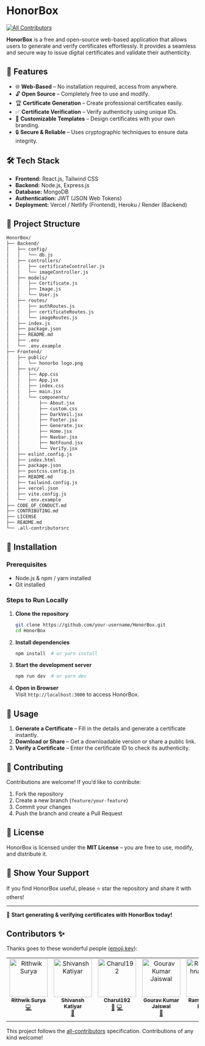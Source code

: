 # HonorBox
<!-- ALL-CONTRIBUTORS-BADGE:START - Do not remove or modify this section -->
[![All Contributors](https://img.shields.io/badge/all_contributors-5-orange.svg?style=flat-square)](#contributors-)
<!-- ALL-CONTRIBUTORS-BADGE:END -->

**HonorBox** is a free and open-source web-based application that allows users to generate and verify certificates effortlessly. It provides a seamless and secure way to issue digital certificates and validate their authenticity.

## 🚀 Features

- 🌐 **Web-Based** – No installation required, access from anywhere.
- 🔓 **Open Source** – Completely free to use and modify.
- 🏆 **Certificate Generation** – Create professional certificates easily.
- ✅ **Certificate Verification** – Verify authenticity using unique IDs.
- 📄 **Customizable Templates** – Design certificates with your own branding.
- 🔒 **Secure & Reliable** – Uses cryptographic techniques to ensure data integrity.

## 🛠️ Tech Stack

- **Frontend:** React.js, Tailwind CSS
- **Backend:** Node.js, Express.js
- **Database:** MongoDB
- **Authentication:** JWT (JSON Web Tokens)
- **Deployment:** Vercel / Netlify (Frontend), Heroku / Render (Backend)

[//]: # (Project Folder Structure)

## 📁 Project Structure
```bash
HonorBox/
├── Backend/
│   ├── config/
│   │   └── db.js
│   ├── controllers/
│   │   ├── certificateController.js
│   │   └── imageController.js
│   ├── models/
│   │   ├── Certificate.js
│   │   ├── Image.js
│   │   └── User.js
│   ├── routes/
│   │   ├── authRoutes.js
│   │   ├── certificateRoutes.js
│   │   └── imageRoutes.js
│   ├── index.js
│   ├── package.json
│   ├── README.md
│   ├── .env
│   └── .env.example
├── Frontend/
│   ├── public/
│   │   └── honorbo logo.png
│   ├── src/
│   │   ├── App.css
│   │   ├── App.jsx
│   │   ├── index.css
│   │   ├── main.jsx
│   │   └── components/
│   │       ├── About.jsx
│   │       ├── custom.css
│   │       ├── DarkVeil.jsx
│   │       ├── Footer.jsx
│   │       ├── Generate.jsx
│   │       ├── Home.jsx
│   │       ├── Navbar.jsx
│   │       ├── NotFound.jsx
│   │       └── Verify.jsx
│   ├── eslint.config.js
│   ├── index.html
│   ├── package.json
│   ├── postcss.config.js
│   ├── README.md
│   ├── tailwind.config.js
│   ├── vercel.json
│   ├── vite.config.js
│   └── .env.example
├── CODE_OF_CONDUCT.md
├── CONTRIBUTING.md
├── LICENSE
├── README.md
└── .all-contributorsrc
```

## 📌 Installation

### Prerequisites
- Node.js & npm / yarn installed
- Git installed

### Steps to Run Locally

1. **Clone the repository**
   ```sh
   git clone https://github.com/your-username/HonorBox.git
   cd HonorBox
   ```

2. **Install dependencies**
   ```sh
   npm install  # or yarn install
   ```

3. **Start the development server**
   ```sh
   npm run dev  # or yarn dev
   ```

4. **Open in Browser**  
   Visit `http://localhost:3000` to access HonorBox.

## 🎨 Usage

1. **Generate a Certificate** – Fill in the details and generate a certificate instantly.
2. **Download or Share** – Get a downloadable version or share a public link.
3. **Verify a Certificate** – Enter the certificate ID to check its authenticity.

## 🤝 Contributing

Contributions are welcome! If you’d like to contribute:
1. Fork the repository
2. Create a new branch (`feature/your-feature`)
3. Commit your changes
4. Push the branch and create a Pull Request

## 📜 License

HonorBox is licensed under the **MIT License** – you are free to use, modify, and distribute it.

## 🌟 Show Your Support

If you find HonorBox useful, please ⭐ star the repository and share it with others!

---

🚀 **Start generating & verifying certificates with HonorBox today!**

## Contributors ✨

Thanks goes to these wonderful people ([emoji key](https://allcontributors.org/docs/en/emoji-key)):

<!-- ALL-CONTRIBUTORS-LIST:START - Do not remove or modify this section -->
<!-- prettier-ignore-start -->
<!-- markdownlint-disable -->
<table>
  <tbody>
    <tr>
      <td align="center" valign="top" width="14.28%"><a href="https://github.com/suryssss"><img src="https://avatars.githubusercontent.com/u/176365924?v=4?s=100" width="100px;" alt="Rithwik Surya"/><br /><sub><b>Rithwik Surya</b></sub></a><br /><a href="https://github.com/RamakrushnaBiswal/HonorBox/commits?author=suryssss" title="Code">💻</a></td>
      <td align="center" valign="top" width="14.28%"><a href="https://github.com/SK8-infi"><img src="https://avatars.githubusercontent.com/u/183415109?v=4?s=100" width="100px;" alt="Shivansh Katiyar"/><br /><sub><b>Shivansh Katiyar</b></sub></a><br /><a href="https://github.com/RamakrushnaBiswal/HonorBox/commits?author=SK8-infi" title="Documentation">📖</a></td>
      <td align="center" valign="top" width="14.28%"><a href="https://github.com/Charul192"><img src="https://avatars.githubusercontent.com/u/183530152?v=4?s=100" width="100px;" alt="Charul192"/><br /><sub><b>Charul192</b></sub></a><br /><a href="https://github.com/RamakrushnaBiswal/HonorBox/commits?author=Charul192" title="Documentation">📖</a> <a href="https://github.com/RamakrushnaBiswal/HonorBox/commits?author=Charul192" title="Code">💻</a></td>
      <td align="center" valign="top" width="14.28%"><a href="https://github.com/gouravKJ"><img src="https://avatars.githubusercontent.com/u/178272532?v=4?s=100" width="100px;" alt="Gourav Kumar Jaiswal"/><br /><sub><b>Gourav Kumar Jaiswal</b></sub></a><br /><a href="https://github.com/RamakrushnaBiswal/HonorBox/issues?q=author%3AgouravKJ" title="Bug reports">🐛</a></td>
      <td align="center" valign="top" width="14.28%"><a href="https://github.com/RamakrushnaBiswal"><img src="https://avatars.githubusercontent.com/u/125277258?v=4?s=100" width="100px;" alt="Ramakrushna Biswal"/><br /><sub><b>Ramakrushna Biswal</b></sub></a><br /><a href="https://github.com/RamakrushnaBiswal/HonorBox/commits?author=RamakrushnaBiswal" title="Code">💻</a></td>
    </tr>
  </tbody>
</table>

<!-- markdownlint-restore -->
<!-- prettier-ignore-end -->

<!-- ALL-CONTRIBUTORS-LIST:END -->

This project follows the [all-contributors](https://github.com/all-contributors/all-contributors) specification. Contributions of any kind welcome!
